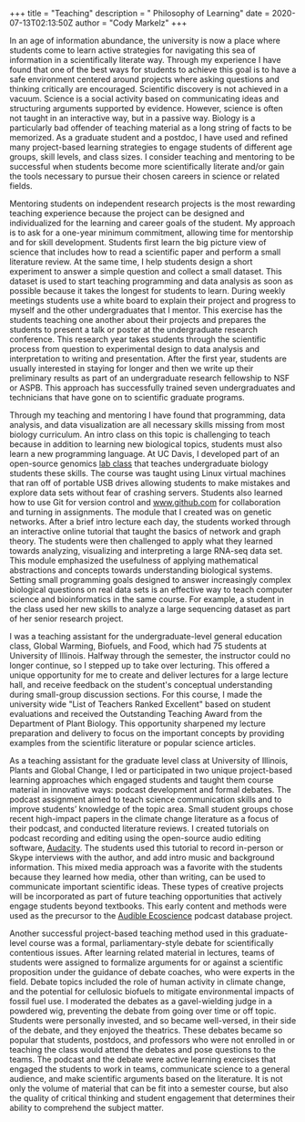 +++
title = "Teaching"
description = "  Philosophy of Learning"
date = 2020-07-13T02:13:50Z
author = "Cody Markelz"
+++


In an age of information abundance, the university is now a place where students come to learn active strategies for navigating this sea of information in a scientifically literate way. Through my experience I have found that one of the best ways for students to achieve this goal is to have a safe environment centered around projects where asking questions and thinking critically are encouraged. Scientific discovery is not achieved in a vacuum. Science is a social activity based on communicating ideas and structuring arguments supported by evidence. However, science is often not taught in an interactive way, but in a passive way. Biology is a particularly bad offender of teaching material as a long string of facts to be memorized. As a graduate student and a postdoc, I have used and refined many project-based learning strategies to engage students of different age groups, skill levels, and class sizes. I consider teaching and mentoring to be successful when students become more scientifically literate and/or gain the tools necessary to pursue their chosen careers in science or related fields.


Mentoring students on independent research projects is the most rewarding teaching experience because the project can be designed and individualized for the learning and career goals of the student. My approach is to ask for a one-year minimum commitment, allowing time for mentorship and for skill development. Students first learn the big picture view of science that includes how to read a scientific paper and perform a small literature review. At the same time, I help students design a short experiment to answer a simple question and collect a small dataset. This dataset is used to start teaching programming and data analysis as soon as possible because it takes the longest for students to learn. During weekly meetings students use a white board to explain their project and progress to myself and the other undergraduates that I mentor. This exercise has the students teaching one another about their projects and prepares the students to present a talk or poster at the undergraduate research conference. This research year takes students through the scientific process from question to experimental design to data analysis and interpretation to writing and presentation. After the first year, students are usually interested in staying for longer and then we write up their preliminary results as part of an undergraduate research fellowship to NSF or ASPB. This approach has successfully trained seven undergraduates and technicians that have gone on to scientific graduate programs.


Through my teaching and mentoring I have found that programming, data analysis, and data visualization are all necessary skills missing from most biology curriculum. An intro class on this topic is challenging to teach because in addition to learning new biological topics, students must also learn a new programming language. At UC Davis, I developed part of an open-source genomics [lab class](http://jnmaloof.github.io/BIS180L_web/labs/) that teaches undergraduate biology students these skills. The course was taught using Linux virtual machines that ran off of portable USB drives allowing students to make mistakes and explore data sets without fear of crashing servers. Students also learned how to use Git for version control and www.github.com for collaboration and turning in assignments. The module that I created was on genetic networks. After a brief intro lecture each day, the students worked through an interactive online tutorial that taught the basics of network and graph theory. The students were then challenged to apply what they learned towards analyzing, visualizing and interpreting a large RNA-seq data set. This module emphasized the usefulness of applying mathematical abstractions and concepts towards understanding biological systems. Setting small programming goals designed to answer increasingly complex biological questions on real data sets is an effective way to teach computer science and bioinformatics in the same course. For example, a student in the class used her new skills to analyze a large sequencing dataset as part of her senior research project.


I was a teaching assistant for the undergraduate-level general education class, Global Warming, Biofuels, and Food, which had 75 students at University of Illinois. Halfway through the semester, the instructor could no longer continue, so I stepped up to take over lecturing. This offered a unique opportunity for me to create and deliver lectures for a large lecture hall, and receive feedback on the student's conceptual understanding during small-group discussion sections. For this course, I made the university wide "List of Teachers Ranked Excellent" based on student evaluations and received the Outstanding Teaching Award from the Department of Plant Biology. This opportunity sharpened my lecture preparation and delivery to focus on the important concepts by providing examples from the scientific literature or popular science articles.


As a teaching assistant for the graduate level class at University of Illinois, Plants and Global Change, I led or participated in two unique project-based learning approaches which engaged students and taught them course material in innovative ways: podcast development and formal debates. The podcast assignment aimed to teach science communication skills and to improve students’ knowledge of the topic area. Small student groups chose recent high-impact papers in the climate change literature as a focus of their podcast, and conducted literature reviews. I created tutorials on podcast recording and editing using the open-source audio editing software, [Audacity](https://www.audacityteam.org/). The students used this tutorial to record in-person or Skype interviews with the author, and add intro music and background information. This mixed media approach was a favorite with the students because they learned how media, other than writing, can be used to communicate important scientific ideas.  These types of creative projects will be incorporated as part of future teaching opportunities that actively engage students beyond textbooks. This early content and methods were used as the precursor to the [Audible Ecoscience](https://audibleecoscience.org/) podcast database project.


Another successful project-based teaching method used in this graduate-level course was a formal, parliamentary-style debate for scientifically contentious issues. After learning related material in lectures, teams of students were assigned to formalize arguments for or against a scientific proposition under the guidance of debate coaches, who were experts in the field. Debate topics included the role of human activity in climate change, and the potential for cellulosic biofuels to mitigate environmental impacts of fossil fuel use. I moderated the debates as a gavel-wielding judge in a powdered wig, preventing the debate from going over time or off topic. Students were personally invested, and so became well-versed, in their side of the debate, and they enjoyed the theatrics. These debates became so popular that students, postdocs, and professors who were not enrolled in or teaching the class would attend the debates and pose questions to the teams. The podcast and the debate were active learning exercises that engaged the students to work in teams, communicate science to a general audience, and make scientific arguments based on the literature.  It is not only the volume of material that can be fit into a semester course, but also the quality of critical thinking and student engagement that determines their ability to comprehend the subject matter.
